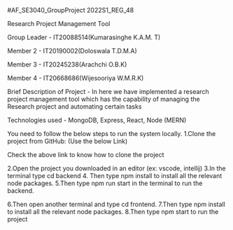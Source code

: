 #AF_SE3040_GroupProject 2022S1_REG_48

Research Project Management Tool

Group Leader - IT20088514(Kumarasinghe K.A.M. T)

Member 2 - IT20190002(Doloswala T.D.M.A)

Member 3 - IT20245238(Arachchi O.B.K)

Member 4 - IT20668686(Wijesooriya W.M.R.K)

Brief Description of Project - In here we have implemented a research project management tool which has the capability of managing the Research project and automating certain tasks

Technologies used - MongoDB, Express, React, Node (MERN)


You need to follow the below steps to run the system locally.
1.Clone the project from GitHub: (Use the below Link)

Check the above link to know how to clone the project

2.Open the project you downloaded in an editor (ex: vscode, intellij)
3.In the terminal type cd backend
4. Then type npm install to install all the relevant node packages.
5.Then type npm run start in the terminal to run the backend.

6.Then open another terminal and type cd frontend.
7.Then type npm install to install all the relevant node packages.
8.Then type npm start to run the project
